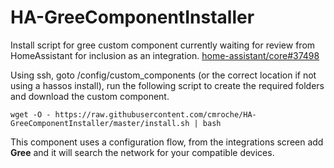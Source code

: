 # HA-GreeComponentInstaller
Install script for gree custom component currently waiting for review from HomeAssistant for inclusion as an integration. [home-assistant/core#37498](https://github.com/home-assistant/core/pull/37498)

Using ssh, goto /config/custom_components (or the correct location if not using a hassos install), run the following script to create the required folders and download the custom component.

`wget -O - https://raw.githubusercontent.com/cmroche/HA-GreeComponentInstaller/master/install.sh | bash`

This component uses a configuration flow, from the integrations screen add **Gree** and it will search the network for your compatible devices.

